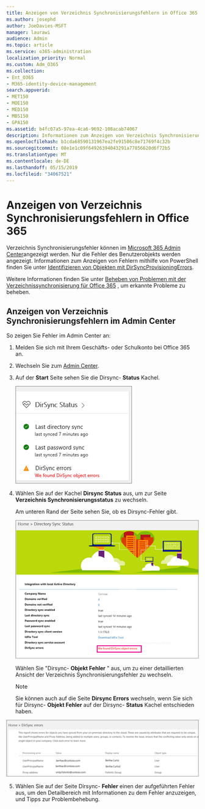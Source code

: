 ```yaml
---
title: Anzeigen von Verzeichnis Synchronisierungsfehlern in Office 365
ms.author: josephd
author: JoeDavies-MSFT
manager: laurawi
audience: Admin
ms.topic: article
ms.service: o365-administration
localization_priority: Normal
ms.custom: Adm_O365
ms.collection:
- Ent_O365
- M365-identity-device-management
search.appverid:
- MET150
- MOE150
- MED150
- MBS150
- GPA150
ms.assetid: b4fc07a5-97ea-4ca6-9692-108acab74067
description: Informationen zum Anzeigen von Verzeichnis Synchronisierungsfehlern in Microsoft 365 Admin Center.
ms.openlocfilehash: b1cda68590131967ea2fe91506c8e71769f4c32b
ms.sourcegitcommit: 08e1e1c09f64926394043291a77856620d6f72b5
ms.translationtype: MT
ms.contentlocale: de-DE
ms.lasthandoff: 05/15/2019
ms.locfileid: "34067521"
---
```

# <a name="view-directory-synchronization-errors-in-office-365"></a>Anzeigen von Verzeichnis Synchronisierungsfehlern in Office 365

Verzeichnis Synchronisierungsfehler können im [Microsoft 365 Admin Center](https://admin.microsoft.com)angezeigt werden. Nur die Fehler des Benutzerobjekts werden angezeigt. Informationen zum Anzeigen von Fehlern mithilfe von PowerShell finden Sie unter [Identifizieren von Objekten mit DirSyncProvisioningErrors](https://docs.microsoft.com/azure/active-directory/hybrid/how-to-connect-syncservice-duplicate-attribute-resiliency).

Weitere Informationen finden Sie unter [Beheben von Problemen mit der Verzeichnissynchronisierung für Office 365](fix-problems-with-directory-synchronization.md) , um erkannte Probleme zu beheben.
  
## <a name="view-directory-synchronization-errors-in-the-admin-center"></a>Anzeigen von Verzeichnis Synchronisierungsfehlern im Admin Center

So zeigen Sie Fehler im Admin Center an:
  
1. Melden Sie sich mit Ihrem Geschäfts- oder Schulkonto bei Office 365 an. 
    
2. Wechseln Sie zum [Admin Center](https://support.office.com/article/758befc4-0888-4009-9f14-0d147402fd23).
    
3. Auf der **Start** Seite sehen Sie die Dirsync- **Status** Kachel. 
    
    ![Die Dirsync-Status Kachel in der Admin Center-Vorschau](media/060006e9-de61-49d5-8979-e77cda198e71.png)
  
4. Wählen Sie auf der Kachel **Dirsync Status** aus, um zur Seite **Verzeichnis Synchronisierungsstatus** zu wechseln. 
    
    Am unteren Rand der Seite sehen Sie, ob es Dirsync-Fehler gibt.
    
    ![Auf der Seite Verzeichnis Synchronisierungs Status wird angezeigt, ob Dirsync-Objekt Fehler vorliegen.](media/882094a3-80d3-4aae-b90b-78b27047974c.png)
  
    Wählen Sie "Dirsync- **Objekt Fehler** " aus, um zu einer detaillierten Ansicht der Verzeichnis Synchronisierungsfehler zu wechseln. 
    
    > [!NOTE]
    > Sie können auch auf die Seite **Dirsync Errors** wechseln, wenn Sie sich für Dirsync- **Objekt Fehler** auf der Dirsync- **Status** Kachel entschieden haben. 
  
![Seite "Dirsync-Fehler"](media/a6e302d4-6be7-4e3a-b4b5-81c5a2c02952.png)
  
5. Wählen Sie auf der Seite Dirsync- **Fehler** einen der aufgeführten Fehler aus, um den Detailbereich mit Informationen zu dem Fehler anzuzeigen, und Tipps zur Problembehebung. 
